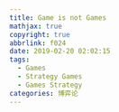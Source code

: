 ```yaml
---
title: Game is not Games
mathjax: true
copyright: true
abbrlink: f024
date: 2019-02-20 02:02:15
tags:
  - Games
  - Strategy Games
  - Games Strategy
categories: 博弈论
---
```


<!--less-->